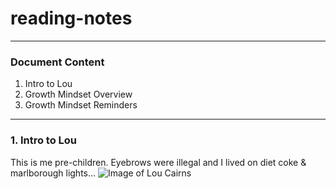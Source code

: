 # reading-notes
***
### Document Content

1. Intro to Lou
2. Growth Mindset Overview
3. Growth Mindset Reminders
***
### 1. Intro to Lou

This is me pre-children. Eyebrows were illegal and I lived on diet coke & marlborough lights...
![Image of Lou Cairns](https://www.ltmuseum.co.uk/system/files/styles/collection_item_component_600_px_wide/private/collection_item/i0000vfx_0.jpg?itok=5fqrLwPb)

